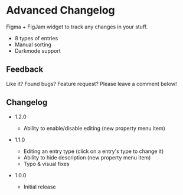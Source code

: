 # Advanced Changelog

Figma + FigJam widget to track any changes in your stuff.

- 8 types of entries
- Manual sorting
- Darkmode support

## Feedback

Like it? Found bugs? Feature request? Please leave a comment below!

## Changelog

- 1.2.0
    - Ability to enable/disable editing (new property menu item)

- 1.1.0
    - Editing an entry type (click on a entry's type to change it)
    - Ability to hide description (new property menu item)
    - Typo & visual fixes

- 1.0.0 
    - Initial release
